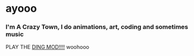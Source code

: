 # ayooo
### I'm A Crazy Town, I do animations, art, coding and sometimes music

PLAY THE [DING MOD!!!!](https://gamebanana.com/mods/301335) woohooo



<!--
**ACrazyTown/ACrazyTown** is a ✨ _special_ ✨ repository because its `README.md` (this file) appears on your GitHub profile.

Here are some ideas to get you started:

- 🔭 I’m currently working on ...
- 🌱 I’m currently learning ...
- 👯 I’m looking to collaborate on ...
- 🤔 I’m looking for help with ...
- 💬 Ask me about ...
- 📫 How to reach me: ...
- 😄 Pronouns: ...
- ⚡ Fun fact: ...
-->

